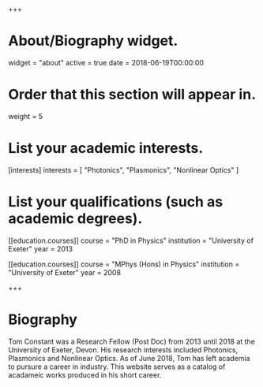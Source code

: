 +++
# About/Biography widget.
widget = "about"
active = true
date = 2018-06-19T00:00:00

# Order that this section will appear in.
weight = 5

# List your academic interests.
[interests]
  interests = [
    "Photonics",
    "Plasmonics",
    "Nonlinear Optics"
  ]

# List your qualifications (such as academic degrees).
[[education.courses]]
  course = "PhD in Physics"
  institution = "University of Exeter"
  year = 2013

[[education.courses]]
  course = "MPhys (Hons) in Physics"
  institution = "University of Exeter"
  year = 2008
 
+++

# Biography

Tom Constant was a Research Fellow (Post Doc) from 2013 until 2018 at the University of Exeter, Devon. His research interests included Photonics, Plasmonics and Nonlinear Optics. As of June 2018, Tom has left academia to pursure a career in industry. This website serves as a catalog of acadameic works produced in his short career. 
